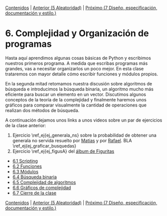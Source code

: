 [Contenidos](../Contenidos.md) \| [Anterior (5 Aleatoridad)](../05_Random_Plt_Dbg/00_Resumen.md) \| [Próximo (7 Diseño, especificación, documentación y estilo.)](../07_Plt_Especificacion_y_Documentacion/00_Resumen.md)

# 6. Complejidad y Organización de programas

Hasta aquí aprendimos algunas cosas básicas de Python y escribimos nuestros primeros programa. A medida que escribas programas más grandes, vas a necesitar organizarlos un poco mejor. En esta clase trataremos con mayor detalle cómo escribir funciones y módulos propios.

En la segunda mitad retomamos nuestra discusión sobre algoritmos de búsqueda e introducimos la búsqueda binaria, un algoritmo mucho más eficiente para buscar un elemento en un vector. Discutimos algunos conceptos de la teoría de la complejidad y finalmente haremos unos gráficos para comparar visualmente la cantidad de operaciones que realizan dos métodos de búsqueda. 

A continuación dejamos unos links a unos videos sobre un par de ejercicios de la clase anterior:

1. Ejercicio \ref_ej{ej_generala_ns} sobre la probabilidad de obtener una generala no servida resuelto por [Matias](https://youtu.be/D_mipwwZjhM) y por [Rafael](https://youtu.be/c2SO3-iSd04). BLA \ref_ej{ej_graficar_busquedas}
2. Ejercicio \ref_ej{ej_figusA} del [álbum de Figuritas](https://youtu.be/lSVNxPoRLJA)




* [6.1 Scripting](01_Scripts.md)
* [6.2 Funciones](02_Funciones.md)
* [6.3 Módulos](03_Modulos.md)
* [6.4 Búsqueda binaria](04_BusqBinaria.md)
* [6.5 Complejidad de algoritmos](05_Complejidad.md)
* [6.6 Gráficos de complejidad](06_gráficos_de_complejidad.md)
* [6.7 Cierre de la clase](07_Cierre.md)


[Contenidos](../Contenidos.md) \| [Anterior (5 Aleatoridad)](../05_Random_Plt_Dbg/00_Resumen.md) \| [Próximo (7 Diseño, especificación, documentación y estilo.)](../07_Plt_Especificacion_y_Documentacion/00_Resumen.md)
